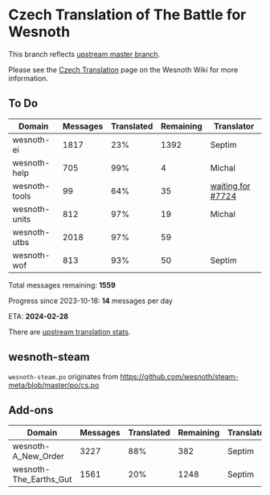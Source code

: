 # Czech Translation of The Battle for Wesnoth

This branch reflects [upstream master branch](https://github.com/wesnoth/wesnoth/tree/master).

Please see the [Czech Translation](https://wiki.wesnoth.org/CzechTranslation) page on the Wesnoth Wiki for more information.

## To Do

Domain | Messages | Translated | Remaining | Translator
------ | -------- | ---------- | --------- | ----------
wesnoth-ei | 1817 | 23% | 1392 | Septim
wesnoth-help | 705 | 99% | 4 | Michal
wesnoth-tools | 99 | 64% | 35 | [waiting for #7724](https://github.com/wesnoth/wesnoth/issues/7724)
wesnoth-units | 812 | 97% | 19 | Michal
wesnoth-utbs | 2018 | 97% | 59 |
wesnoth-wof | 813 | 93% | 50 | Septim

Total messages remaining: **1559**

Progress since 2023-10-18: **14** messages per day

ETA: **2024-02-28**

There are [upstream translation stats](https://www.wesnoth.org/gettext/?view=langs&version=master&lang=cs).

## wesnoth-steam
`wesnoth-steam.po` originates from https://github.com/wesnoth/steam-meta/blob/master/po/cs.po

## Add-ons
Domain | Messages | Translated | Remaining | Translator
------ | -------- | ---------- | --------- | ----------
wesnoth-A_New_Order | 3227 | 88% | 382 | Septim
wesnoth-The_Earths_Gut | 1561 | 20% | 1248 | Septim
